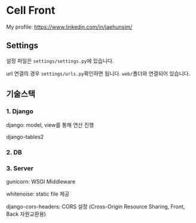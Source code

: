 # Cell Front

My profile: https://www.linkedin.com/in/jaehunsim/



## Settings

설정 파일은 `settings/settings.py`에 있습니다.

url 연결의 경우 `settings/urls.py`확인하면 됩니다. `web/`폴더와 연결되어 있습니다.  



## 기술스택

### 1. Django

django: model, view를 통해 연산 진행

django-tables2



### 2. DB



### 3. Server

gunicorn: WSGI Middleware

whitenoise: static file 제공

django-cors-headers: CORS 설정 (Cross-Origin Resource Sharing, Front, Back 자원교환용)  
